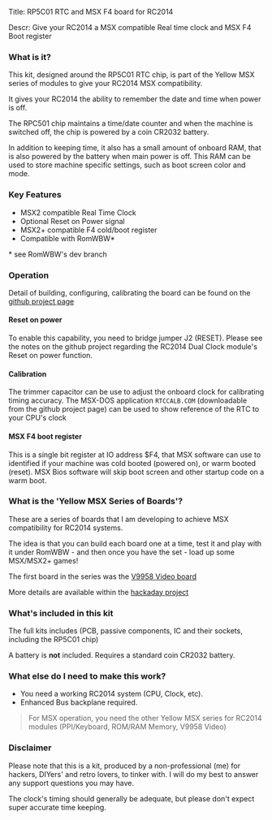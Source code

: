 Title: RP5C01 RTC and MSX F4 board for RC2014

Descr: Give your RC2014 a MSX compatible Real time clock and MSX F4 Boot register

### What is it?

This kit, designed around the RP5C01 RTC chip, is part of the Yellow MSX series of modules to give your RC2014 MSX compatibility.

It gives your RC2014 the ability to remember the date and time when power is off.

The RPC501 chip maintains a time/date counter and when the machine is switched off, the chip is powered by a coin CR2032 battery.

In addition to keeping time, it also has a small amount of onboard RAM, that is also powered by the battery when main power is off.  This RAM can be used to store machine specific settings, such as boot screen color and mode.

### Key Features

* MSX2 compatible Real Time Clock
* Optional Reset on Power signal
* MSX2+ compatible F4 cold/boot register
* Compatible with RomWBW*

\* see RomWBW's dev branch

### Operation

Detail of building, configuring, calibrating the board can be found on the [github project page](https://github.com/vipoo/yellow-msx-series-for-rc2014/blob/main/rtc/README.md)

#### Reset on power

To enable this capability, you need to bridge jumper J2 (RESET).  Please see the notes on the github project regarding the RC2014 Dual Clock module's Reset on power function.

#### Calibration

The trimmer capacitor can be use to adjust the onboard clock for calibrating timing accuracy.  The MSX-DOS application `RTCCALB.COM` (downloadable from the github project page) can be used to show reference of the RTC to your CPU's clock

#### MSX F4 boot register

This is a single bit register at IO address $F4, that MSX software can use to identified if your machine was cold booted (powered on), or warm booted (reset).  MSX Bios software will skip boot screen and other startup code on a warm boot.

### What is the 'Yellow MSX Series of Boards'?

These are a series of boards that I am developing to achieve MSX compatibility for RC2014 systems.

The idea is that you can build each board one at a time, test it and play with it under RomWBW - and then once you have the set - load up some MSX/MSX2+ games!

The first board in the series was the [V9958 Video board](https://www.tindie.com/products/dinotron/v9958-msx-video-board-for-rc2014/)

More details are available within the [hackaday project](https://hackaday.io/project/175574-msx-compatible-boards-for-rc2014)




### What's included in this kit

The full kits includes (PCB, passive components, IC and their sockets, including the RP5C01 chip)

A battery is **not** included.  Requires a standard coin CR2032 battery.

### What else do I need to make this work?

* You need a working RC2014 system (CPU, Clock, etc).
* Enhanced Bus backplane required.

> For MSX operation, you need the other Yellow MSX series for RC2014 modules (PPI/Keyboard, ROM/RAM Memory, V9958 Video)

### Disclaimer

Please note that this is a kit, produced by a non-professional (me) for hackers, DIYers' and retro lovers, to tinker with.  I will do my best to answer any support questions you may have.

The clock's timing should generally be adequate, but please don't expect super accurate time keeping.
